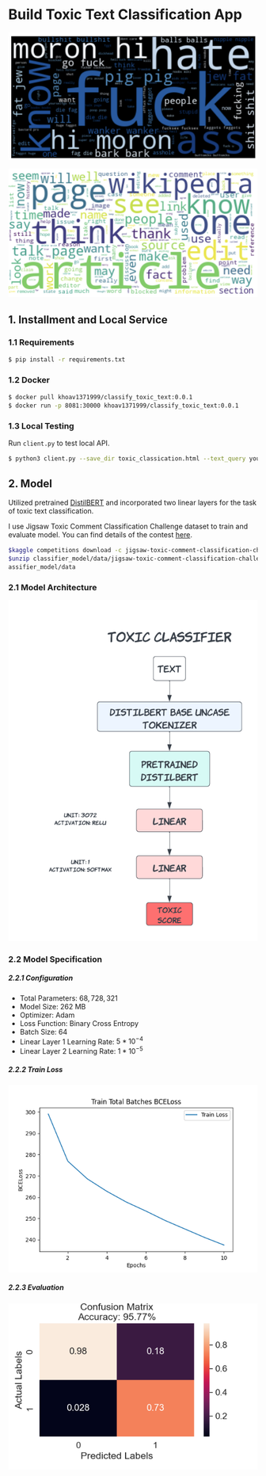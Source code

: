 # Build Toxic Text Classification App

![image1](image/toxic00.png)

![image2](image/nontoxic00.png)

## 1. Installment and Local Service

### 1.1 Requirements
```bash
$ pip install -r requirements.txt
```
### 1.2 Docker

```bash
$ docker pull khoav1371999/classify_toxic_text:0.0.1 
$ docker run -p 8081:30000 khoav1371999/classify_toxic_text:0.0.1 

```
### 1.3 Local Testing

Run ```client.py``` to test local API.

```bash
$ python3 client.py --save_dir toxic_classication.html --text_query your_text
```

## 2. Model

Utilized pretrained [DistilBERT](https://huggingface.co/transformers/v3.0.2/model_doc/distilbert.html) and incorporated two linear layers for the task of toxic text classification.

I use Jigsaw Toxic Comment Classification Challenge dataset to train and evaluate model. You can find details of the contest [here](https://www.kaggle.com/c/jigsaw-toxic-comment-classification-challenge/data).

```bash
$kaggle competitions download -c jigsaw-toxic-comment-classification-challenge -p classifier_model/data
$unzip classifier_model/data/jigsaw-toxic-comment-classification-challenge.zip -d cl
assifier_model/data
```


### 2.1 Model Architecture

![image3](image/architecture.png)

### 2.2 Model Specification

##### 2.2.1 Configuration

- Total Parameters: $68,728,321$
- Model Size: $262$ MB
- Optimizer: Adam
- Loss Function: Binary Cross Entropy
- Batch Size: $64$
- Linear Layer 1 Learning Rate: $5*10^{-4}$
- Linear Layer 2 Learning Rate: $1*10^{-5}$

##### 2.2.2 Train Loss

![image4](image/train_loss.png)

##### 2.2.3 Evaluation

![image5](image/confusion_matrix00.png)
